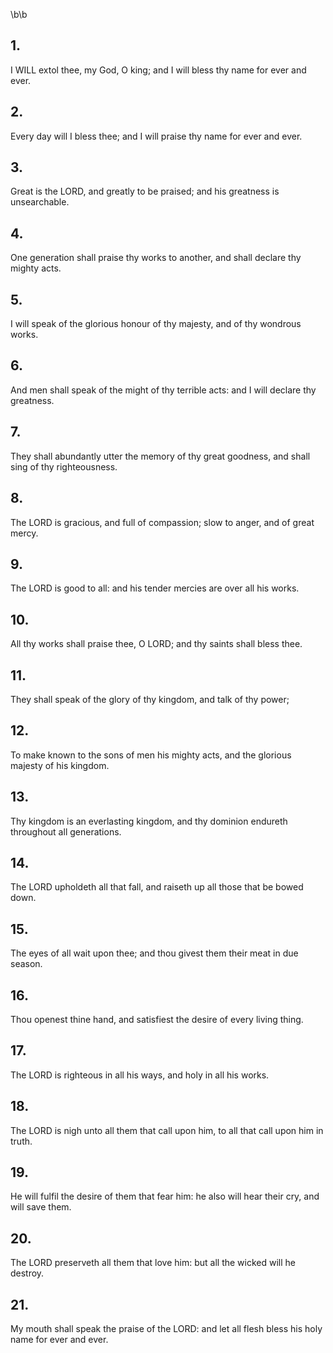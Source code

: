 \b\b
## 1.
I WILL extol thee, my God, O king; and I will bless thy name for ever and ever.
## 2.
Every day will I bless thee; and I will praise thy name for ever and ever.
## 3.
Great is the LORD, and greatly to be praised; and his greatness is unsearchable.
## 4.
One generation shall praise thy works to another, and shall declare thy mighty acts.
## 5.
I will speak of the glorious honour of thy majesty, and of thy wondrous works.
## 6.
And men shall speak of the might of thy terrible acts: and I will declare thy greatness.
## 7.
They shall abundantly utter the memory of thy great goodness, and shall sing of thy righteousness.
## 8.
The LORD is gracious, and full of compassion; slow to anger, and of great mercy.
## 9.
The LORD is good to all: and his tender mercies are over all his works.
## 10.
All thy works shall praise thee, O LORD; and thy saints shall bless thee.
## 11.
They shall speak of the glory of thy kingdom, and talk of thy power;
## 12.
To make known to the sons of men his mighty acts, and the glorious majesty of his kingdom.
## 13.
Thy kingdom is an everlasting kingdom, and thy dominion endureth throughout all generations.
## 14.
The LORD upholdeth all that fall, and raiseth up all those that be bowed down.
## 15.
The eyes of all wait upon thee; and thou givest them their meat in due season.
## 16.
Thou openest thine hand, and satisfiest the desire of every living thing.
## 17.
The LORD is righteous in all his ways, and holy in all his works.
## 18.
The LORD is nigh unto all them that call upon him, to all that call upon him in truth.
## 19.
He will fulfil the desire of them that fear him: he also will hear their cry, and will save them.
## 20.
The LORD preserveth all them that love him: but all the wicked will he destroy.
## 21.
My mouth shall speak the praise of the LORD: and let all flesh bless his holy name for ever and ever.
